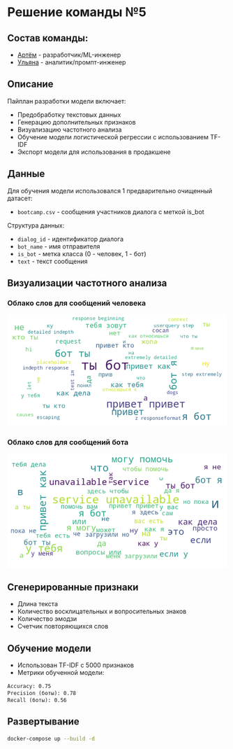 # Решение команды №5

## Состав команды: 
- [Артём](https://t.me/benristar) - разработчик/ML-инженер
- [Ульяна](https://t.me/ubogd) - аналитик/промпт-инженер


## Описание
Пайплан разработки модели включает:
- Предобработку текстовых данных
- Генерацию дополнительных признаков
- Визуализацию частотного анализа
- Обучение модели логистической регрессии с использованием TF-IDF
- Экспорт модели для использования в продакшене

## Данные
Для обучения модели использовался 1 предварительно очищенный датасет:
- `bootcamp.csv` - сообщения участников диалога с меткой is_bot

Структура данных:
- `dialog_id` - идентификатор диалога
- `bot_name` - имя отправителя
- `is_bot` - метка класса (0 - человек, 1 - бот)
- `text` - текст сообщения

## Визуализации частотного анализа
### Облако слов для сообщений человека
![Облако слов для сообщений человека](./images/cloud_of_words_human.png)

### Облако слов для сообщений бота
![Облако слов для сообщений бота](./images/cloud_of_words_bot.png)

## Сгенерированные признаки
- Длина текста
- Количество восклицательных и вопросительных знаков
- Количество эмодзи
- Счетчик повторяющихся слов

## Обучение модели
- Использован TF-IDF с 5000 признаков
- Метрики обученной модели:
```
Accuracy: 0.75
Precision (боты): 0.78
Recall (боты): 0.56
```

## Развертывание
```bash
docker-compose up --build -d
```
